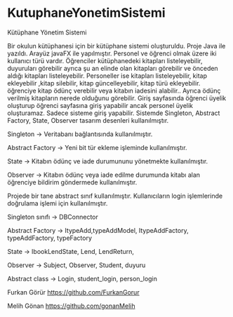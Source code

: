 # KutuphaneYonetimSistemi

Kütüphane Yönetim Sistemi

Bir okulun kütüphanesi için bir kütüphane sistemi oluşturuldu. Proje Java ile yazıldı. Arayüz javaFX ile yapılmıştır.
Personel ve öğrenci olmak üzere iki kullanıcı türü vardır.
Öğrenciler kütüphanedeki kitapları listeleyebilir, duyuruları görebilir ayrıca şu an elinde olan kitapları görebilir ve önceden aldığı kitapları listeleyebilir.
Personeller ise kitapları listeleyebilir, kitap ekleyebilir ,kitap silebilir, kitap güncelleyebilir, kitap türü ekleyebilir. öğrenciye kitap ödünç verebilir veya kitabın iadesini alabilir.. Ayrıca ödünç verilmiş kitapların nerede olduğunu görebilir.
Giriş sayfasında öğrenci üyelik oluşturup öğrenci sayfasına giriş yapabilir ancak personel üyelik oluşturamaz. Sadece sisteme giriş yapabilir.
Sistemde Singleton, Abstract Factory, State, Observer tasarım desenleri kullanılmıştır.


Singleton -> Veritabanı bağlantısında kullanılmıştır.


Abstract Factory -> Yeni bit tür ekleme işleminde kullanılmıştır.


State -> Kitabın ödünç ve iade durumununu yönetmekte kullanılmıştır.


Observer -> Kitabın ödünç veya iade edilme durumunda kitabı alan öğrenciye bildirim göndermede kullanılmıştır.

Projede bir tane abstract sınıf kullanılmıştır. Kullanıcıların login işlemlerinde doğrulama işlemi için kullanılmıştır.



Singleton sınıfı -> DBConnector


Abstract Factory -> ItypeAdd,typeAddModel, ItypeAddFactory, typeAddFactory, typeFactory


State -> IbookLendState, Lend, LendReturn,


Observer -> Subject, Observer, Student, duyuru


Abstract class -> Login, student_login, person_login


Furkan Görür https://github.com/FurkanGorur


Melih Gönan https://github.com/gonanMelih 

